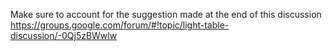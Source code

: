 Make sure to account for the suggestion made at the end of this discussion https://groups.google.com/forum/#!topic/light-table-discussion/-0Qj5zBWwlw
